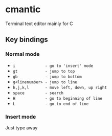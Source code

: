 # cmantic
Terminal text editor mainly for C

## Key bindings

### Normal mode
- `i             - go to 'insert' mode`
- `gt            - jump to top`
- `gb            - jump to bottom`
- `g<linenumber> - jump to line`
- `h,j,k,l       - move left, down, up right`
- `space         - search`
- `H             - go to beginning of line`
- `L             - go to end of line`

### Insert mode
Just type away
